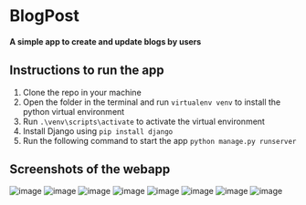 # BlogPost
#### A simple app to create and update blogs by users

## Instructions to run the app
1. Clone the repo in your machine
2. Open the folder in the terminal and run `virtualenv venv` to install the python virtual environment
3. Run `.\venv\scripts\activate` to activate the virtual environment
4. Install Django using `pip install django`
5. Run the following command to start the app `python manage.py runserver`



## Screenshots of the webapp
![image](https://github.com/rohitrasam/BlogPost/assets/63089146/3ed337d3-bf53-4458-b649-5312c0ea51a3)
![image](https://github.com/rohitrasam/BlogPost/assets/63089146/b7101abb-2549-4b37-ad56-2920efe80f06)
![image](https://github.com/rohitrasam/BlogPost/assets/63089146/5b26e15d-dc37-4b89-b8ec-b69f46b0a011)
![image](https://github.com/rohitrasam/BlogPost/assets/63089146/1c0cc401-c3a2-45c1-8223-b7c3d6c3c74a)
![image](https://github.com/rohitrasam/BlogPost/assets/63089146/40198df3-3256-4a63-8d7a-4937b487c05b)
![image](https://github.com/rohitrasam/BlogPost/assets/63089146/9cd532d7-33e2-4ef8-83ad-9a3142d2c357)
![image](https://github.com/rohitrasam/BlogPost/assets/63089146/635d304c-9bfb-4588-89e6-28fd5ffba0fc)
![image](https://github.com/rohitrasam/BlogPost/assets/63089146/9ca57806-917e-4f5e-969d-db8f3c2a2339)
